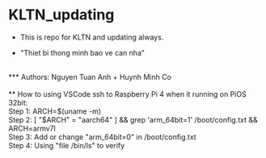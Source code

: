 # KLTN_updating

- This is repo for KLTN and updating always. <br>
+ "Thiet bi thong minh bao ve can nha" <br>
<br>
*** Authors: Nguyen Tuan Anh + Huynh Minh Co <br>
<br>
** How to using VSCode ssh to Raspberry Pi 4 when it running on PiOS 32bit: <br>
Step 1: ARCH=$(uname -m) <br>
Step 2: [ "$ARCH" = "aarch64" ] && grep 'arm_64bit=1' /boot/config.txt && ARCH=armv7l <br>
Step 3: Add or change "arm_64bit=0" in /boot/config.txt <br>
Step 4: Using "file /bin/ls" to verify <br>


